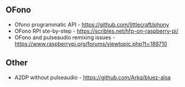 ## OFono

- Ofono programmatic API - https://github.com/littlecraft/phony
- OFono RPI ste-by-step - https://scribles.net/hfp-on-raspberry-pi/
- OFono and pulseaudio remixing issues - https://www.raspberrypi.org/forums/viewtopic.php?t=189710

## Other

- A2DP without pulseaudio - https://github.com/Arkq/bluez-alsa
